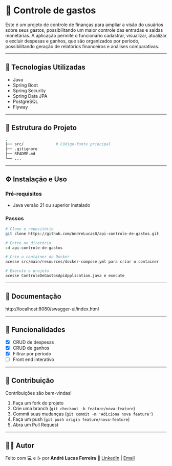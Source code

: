 # 📌 Controle de gastos

Este é um projeto de controle de finanças para ampliar a visão do usuários sobre seus gastos, possibilitando um maior controle das entradas e saídas monetárias.
A aplicação permite o funcionário cadastrar, visualizar, atualizar e excluir
despesas e ganhos, que são organizados por período, possibilitando geração de relatórios
financeiros e análises comparativas.

---

## 🚀 Tecnologias Utilizadas

* Java
* Spring Boot
* Spring Security
* Spring Data JPA
* PostgreSQL
* Flyway

---

## 📂 Estrutura do Projeto

```bash
.
├── src/              # Código-fonte principal
├── .gitignore
├── README.md
└── ...
```

---

## ⚙️ Instalação e Uso

### Pré-requisitos

* Java versão 21 ou superior instalado

### Passos

```bash
# Clone o repositório
git clone https://github.com/AndreLucas0/api-controle-de-gastos.git

# Entre no diretório
cd api-controle-de-gastos

# Crie o container do Docker
acesse src/main/resources/docker-compose.yml para criar o container

# Execute o projeto
acesse ControleDeGastosApiApplication.java e execute
```

---

## 📖 Documentação

http://localhost:8080/swagger-ui/index.html

---

## 📌 Funcionalidades

* [x] CRUD de despesas
* [x] CRUD de ganhos
* [x] Filtrar por período
* [ ] Front end interativo

---

## 🤝 Contribuição

Contribuições são bem-vindas!

1. Faça um fork do projeto
2. Crie uma branch (`git checkout -b feature/nova-feature`)
3. Commit suas mudanças (`git commit -m 'Adiciona nova feature'`)
4. Faça um push (`git push origin feature/nova-feature`)
5. Abra um Pull Request

---

## 👨‍💻 Autor

Feito com 💻 e ☕ por **André Lucas Ferreira**
🔗 [LinkedIn](https://www.linkedin.com/in/andré-lucas-ferreira) | [Email](mailto:andrelucasferreira3103@gmail.com)
